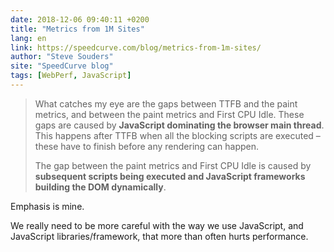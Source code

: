 ```yaml
---
date: 2018-12-06 09:40:11 +0200
title: "Metrics from 1M Sites"
lang: en
link: https://speedcurve.com/blog/metrics-from-1m-sites/
author: "Steve Souders"
site: "SpeedCurve blog"
tags: [WebPerf, JavaScript]
---
```


> What catches my eye are the gaps between TTFB and the paint metrics, and between the paint metrics and First CPU Idle. These gaps are caused by **JavaScript dominating the browser main thread**. This happens after TTFB when all the blocking scripts are executed – these have to finish before any rendering can happen.
>
> The gap between the paint metrics and First CPU Idle is caused by **subsequent scripts being executed and JavaScript frameworks building the DOM dynamically**.

Emphasis is mine.

We really need to be more careful with the way we use JavaScript, and JavaScript libraries/framework, that more than often hurts performance.
